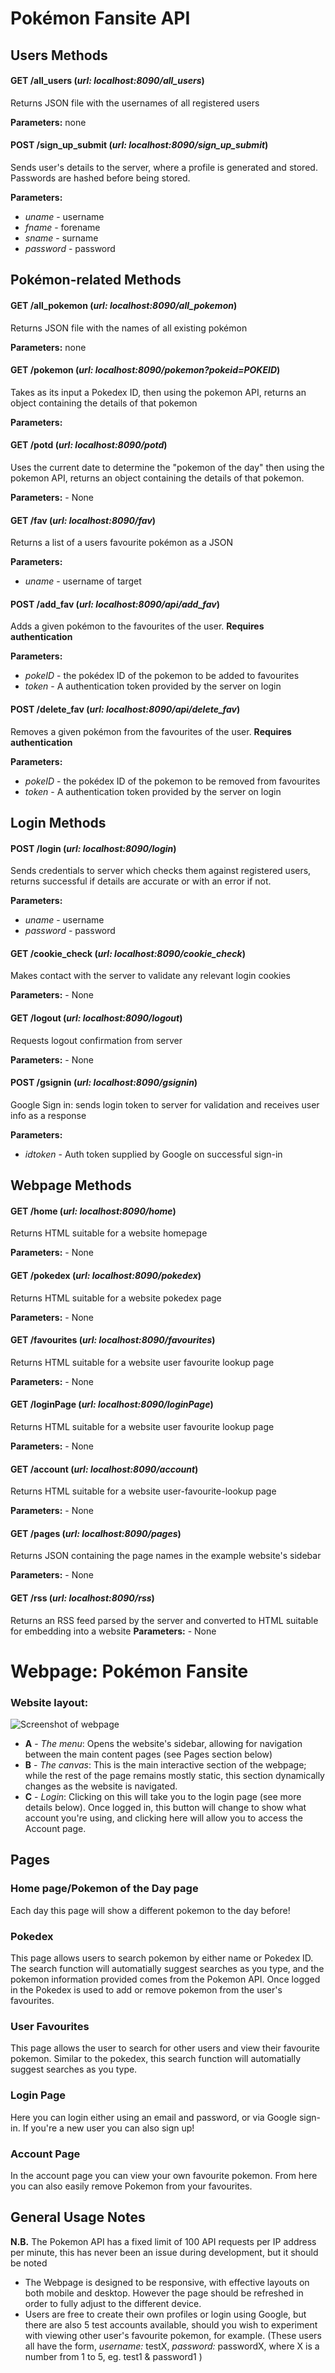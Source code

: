 # Pokémon Fansite API

## Users Methods
#### GET /all_users (_url: localhost:8090/all_users_)
Returns JSON file with the usernames of all registered users

**Parameters:** none
#### POST /sign_up_submit (_url: localhost:8090/sign_up_submit_)
Sends user's details to the server, where a profile is generated and stored. Passwords are hashed before being stored.

**Parameters:** 
- _uname_ - username
- _fname_ - forename
- _sname_ - surname
- _password_ - password

## Pokémon-related Methods
#### GET /all_pokemon (_url: localhost:8090/all_pokemon_)
Returns JSON file with the names of all existing pokémon

**Parameters:** none
#### GET /pokemon (_url: localhost:8090/pokemon?pokeid=POKEID_)
Takes as its input a Pokedex ID, then using the pokemon API, returns an object containing the details of that pokemon

**Parameters:**
#### GET /potd (_url: localhost:8090/potd_)
Uses the current date to determine the "pokemon of the day" then using the pokemon API, returns an object containing the details of that pokemon.

**Parameters:** - None
#### GET /fav (_url: localhost:8090/fav_)
Returns a list of a users favourite pokémon as a JSON

**Parameters:**
- _uname_ - username of target
#### POST /add_fav (_url: localhost:8090/api/add_fav_)
Adds a given pokémon to the favourites of the user. **Requires authentication**

**Parameters:** 
- _pokeID_ - the pokédex ID of the pokemon to be added to favourites
- _token_ - A authentication token provided by the server on login
#### POST /delete_fav (_url: localhost:8090/api/delete_fav_)
Removes a given pokémon from the favourites of the user. **Requires authentication**

**Parameters:**
- _pokeID_ - the pokédex ID of the pokemon to be removed from favourites
- _token_ - A authentication token provided by the server on login

## Login Methods
#### POST /login (_url: localhost:8090/login_)
Sends credentials to server which checks them against registered users, returns successful if details are accurate or with an error if not.

**Parameters:**
- _uname_ - username
- _password_ - password
#### GET /cookie_check (_url: localhost:8090/cookie_check_)
Makes contact with the server to validate any relevant login cookies

**Parameters:** - None
#### GET /logout (_url: localhost:8090/logout_)
Requests logout confirmation from server

**Parameters:** - None
#### POST /gsignin (_url: localhost:8090/gsignin_)
Google Sign in: sends login token to server for validation and receives user info as a response

**Parameters:**
- _idtoken_ - Auth token supplied by Google on successful sign-in
## Webpage Methods
#### GET /home (_url: localhost:8090/home_)
Returns HTML suitable for a website homepage

**Parameters:** - None
#### GET /pokedex (_url: localhost:8090/pokedex_)
Returns HTML suitable for a website pokedex page

**Parameters:** - None
#### GET /favourites (_url: localhost:8090/favourites_)
Returns HTML suitable for a website user favourite lookup page

**Parameters:** - None

#### GET /loginPage (_url: localhost:8090/loginPage_)
Returns HTML suitable for a website user favourite lookup page

**Parameters:** - None
#### GET /account (_url: localhost:8090/account_)
Returns HTML suitable for a website user-favourite-lookup page

**Parameters:** - None
#### GET /pages (_url: localhost:8090/pages_)
Returns JSON containing the page names in the example website's sidebar

**Parameters:** - None
#### GET /rss (_url: localhost:8090/rss_)
Returns an RSS feed parsed by the server and converted to HTML suitable for embedding into a website
**Parameters:** - None










# Webpage: Pokémon Fansite
### Website layout:
 ![Screenshot of webpage](./client/screenshot.png)
 
* **A** -  _The menu_: Opens the website's sidebar, allowing for navigation between the main content pages (see Pages section below)
* **B** - _The canvas_: This is the main interactive section of the webpage; while the rest of the page remains mostly static, this section dynamically changes as the website is navigated.
* **C** - _Login_: Clicking on this will take you to the login page (see more details below). Once logged in, this button will change to show what account you're using, and clicking here will allow you to access the Account page.
 ## Pages
 ### Home page/Pokemon of the Day page
Each day this page will show a different pokemon to the day before!
 
 ### Pokedex
 This page allows users to search pokemon by either name or Pokedex ID. The search function will automatially suggest searches as you type, and the pokemon information provided comes from the Pokemon API. Once logged in the Pokedex is used to add or remove pokemon from the user's favourites.

 
 ### User Favourites
 This page allows the user to search for other users and view their favourite pokemon. Similar to the pokedex, this search function will automatially suggest searches as you type. 
 
 ### Login Page
 Here you can login either using an email and password, or via Google sign-in. If you're a new user you can also sign up!
 
 ### Account Page
 In the account page you can view your own favourite pokemon. From here you can also easily remove Pokemon from your favourites.
 

## General Usage Notes
 **N.B.** The Pokemon API has a fixed limit of 100 API requests per IP address per minute, this has never been an issue during development, but it should be noted
 
 * The Webpage is designed to be responsive, with effective layouts on both mobile and desktop. However the page should be refreshed in order to fully adjust to the different device.
 * Users are free to create their own profiles or login using Google, but there are also 5 test accounts available, should you wish to experiment with viewing other user's favourite pokemon, for example.
 (These users all have the form, _username:_ testX, _password:_ passwordX, where X is a number from 1 to 5, eg. test1 & password1 )

